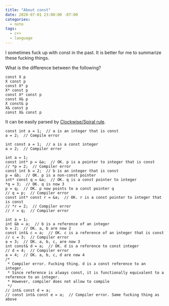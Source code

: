 ```yaml
---
title: "About const"
date: 2020-07-01 23:00:00 -07:00
categories:
  - note
tags:
  - c++
  - language
---
```

I sometimes fuck up with const in the past. It is better for me to summarize these fucking things.  

What is the difference between the following?  
```
const X p
X const p
const X* p
X* const p
const X* const p
const X& p
X const& p
X& const p
const X& const p
```  
It can be easily parsed by [Clockwise/Spiral rule](http://c-faq.com/decl/spiral.anderson.html).

```
const int a = 1;  // a is an integer that is const
a = 2;  // Compile error
```
```
int const a = 1;  // a is a const integer
a = 2;  // Compiler error
```
```
int a = 1;
const int* p = &a;  // OK. p is a pointer to integer that is const
// *p = 2;  // Compiler error
const int b = 2;  // b is an integer that is const
p = &b;  // OK. p is a non-const pointer
int* const q = &a;  // OK. q is a const pointer to integer
*q = 3;  // OK. q is now 3
p = q;  // OK. p now points to a const pointer q
// q = p;  // Compiler error
const int* const r = &a;  // OK. r is a const pointer to integer that is const
// *r = 2;  // Compiler error
// r = q;  // Compiler error
```
```
int a = 1;
int &b = a;  // b is a reference of an integer
b = 2;  // OK. a, b are now 2
const int& c = a;  // OK. c is a reference of an integer that is const
// c = 3;  // Compiler error
a = 3;  // OK. a, b, c, are now 3
int const& d = a;  // OK. d is a reference to const integer
// d = 4;  // Compiler error
a = 4;  // OK. a, b, c, d are now 4
/*
 * Compiler error. Fucking thing. d is a const reference to an integer.
 * Since reference is always const, it is functionally equivalent to a reference to an integer.
 * However, compiler does not allow to compile
 */
// int& const d = a;
// const int& const e = a;  // Compiler error. Same fucking thing as above
```
